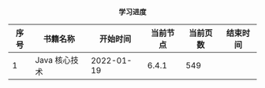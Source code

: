 <center><b>学习进度</b></center>

| 序号 | 书籍名称      | 开始时间 | 当前节点 | 当前页数 | 结束时间 |
| ---- | ------------- | -------- | -------- | -------- | -------- |
| 1    | Java 核心技术 | 2022-01-19 | 6.4.1 | 549    |  |

